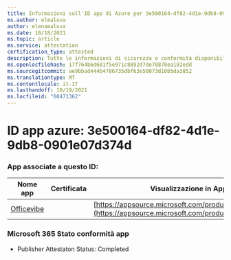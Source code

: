 ```yaml
---
title: Informazioni sull'ID app di Azure per 3e500164-df82-4d1e-9db8-0901e07d374d
ms.author: elmalova
author: elenamalova
ms.date: 10/18/2021
ms.topic: article
ms.service: attestation
certification_type: attested
description: Tutte le informazioni di sicurezza e conformità disponibili per 3e500164-df82-4d1e-9db8-0901e07d374d.
ms.openlocfilehash: 17f764b6d601f5e971c8892d7de70878ea182edd
ms.sourcegitcommit: ae9bbad444b4786735dbf63e50073d10b5da3852
ms.translationtype: MT
ms.contentlocale: it-IT
ms.lasthandoff: 10/19/2021
ms.locfileid: "60471362"
---
```

# <a name="azure-app-id-3e500164-df82-4d1e-9db8-0901e07d374d"></a>ID app azure: 3e500164-df82-4d1e-9db8-0901e07d374d


### <a name="apps-associated-with-this-id"></a>App associate a questo ID:
| **Nome app** | **Certificata** | **Visualizzazione in AppSource** |
|--------------|---------------|-----------------------|
| [Officevibe](https://docs.microsoft.com/microsoft-365-app-certification/forward/WA200002508) |  | [https://appsource.microsoft.com/product/office/WA200002508](https://appsource.microsoft.com/product/office/WA200002508) |

### <a name="microsoft-365-app-compliance-status"></a>Microsoft 365 Stato conformità app
- Publisher Attestaton Status: Completed
